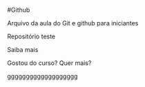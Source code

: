 #Github

Arquivo da aula do Git e github para iniciantes

Repositório teste



Saiba mais


Gostou do curso? Quer mais?


ggggggggggggggggggg
